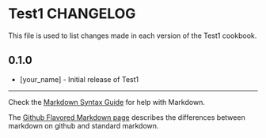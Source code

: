 # Test1 CHANGELOG

This file is used to list changes made in each version of the Test1 cookbook.

## 0.1.0
- [your_name] - Initial release of Test1

- - -
Check the [Markdown Syntax Guide](http://daringfireball.net/projects/markdown/syntax) for help with Markdown.

The [Github Flavored Markdown page](http://github.github.com/github-flavored-markdown/) describes the differences between markdown on github and standard markdown.
